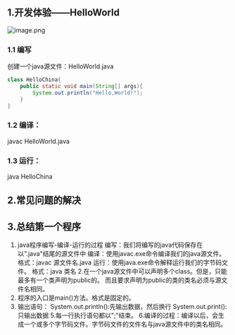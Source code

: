 ## 1.开发体验——HelloWorld
![image.png](https://cdn.nlark.com/yuque/0/2022/png/28932072/1655818286552-af8b4245-25f5-4eb8-95d4-dcddc81d0b9c.png#clientId=u1192cb4d-3522-4&from=paste&height=142&id=ua8937254&originHeight=142&originWidth=665&originalType=binary&ratio=1&rotation=0&showTitle=false&size=16782&status=done&style=none&taskId=u6d66f68b-0bcf-4d65-8541-046247d9caf&title=&width=665)
### 1.1 编写
创建一个java源文件：HelloWorld.java
```java
class HelloChina{
	public static void main(String[] args){
		System.out.println("Hello,World!");
	}
}
```


### 1.2 编译：
javac HelloWorld.java
### 1.3 运行：
java HelloChina
## 2.常见问题的解决
## 3.总结第一个程序
1. java程序编写-编译-运行的过程
编写：我们将编写的java代码保存在以".java"结尾的源文件中
编译：使用javac.exe命令编译我们的java源文件。格式：javac 源文件名.java
运行：使用java.exe命令解释运行我们的字节码文件。 格式：java 类名
2.在一个java源文件中可以声明多个class。但是，只能最多有一个类声明为public的。
而且要求声明为public的类的类名必须与源文件名相同。
3. 程序的入口是main()方法。格式是固定的。
4. 输出语句：
System.out.println():先输出数据，然后换行
System.out.print():只输出数据
5.每一行执行语句都以";"结束。
6.编译的过程：编译以后，会生成一个或多个字节码文件。字节码文件的文件名与java源文件中的类名相同。








